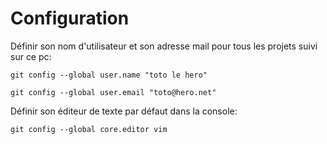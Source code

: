 
# Configuration

Définir son nom d'utilisateur et son adresse mail pour tous les projets suivi sur ce pc:

	git config --global user.name "toto le hero"

	git config --global user.email "toto@hero.net"
	
Définir son éditeur de texte par défaut dans la console:

	git config --global core.editor vim